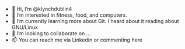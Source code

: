 - 👋 Hi, I’m @klynchdublin4
- 👀 I’m interested in fitness, food, and computers.
- 🌱 I’m currently learning more about Git. I heard about it reading about GNU/Linux
- 💞️ I’m looking to collaborate on ...
- 📫 You can reach me via Linkedin or commenting here

<!---
klynchdublin4/klynchdublin4 is a ✨ special ✨ repository because its `README.md` (this file) appears on your GitHub profile.
You can click the Preview link to take a look at your changes.
--->
